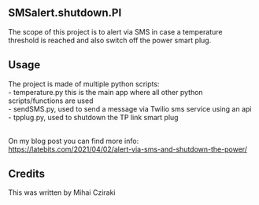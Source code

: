 <snippet>
  <content>

## SMSalert.shutdown.PI

The scope of this project is to alert via SMS in case a temperature
<br> threshold is reached and also switch off the power smart plug.  


## Usage

The project is made of multiple python scripts:
<br> - temperature.py this is the main app where all other python scripts/functions are used
<br> - sendSMS.py, used to send a message via Twilio sms service using an api
<br> - tpplug.py, used to shutdown the TP link smart plug 


<br> On my blog post you can find more info: 
<br> https://latebits.com/2021/04/02/alert-via-sms-and-shutdown-the-power/

## Credits
This was written by Mihai Cziraki
</content>
</snippet>
